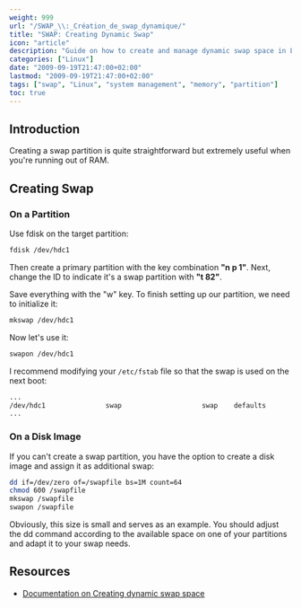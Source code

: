 ```yaml
---
weight: 999
url: "/SWAP_\\:_Création_de_swap_dynamique/"
title: "SWAP: Creating Dynamic Swap"
icon: "article"
description: "Guide on how to create and manage dynamic swap space in Linux through partition-based and image-based methods."
categories: ["Linux"]
date: "2009-09-19T21:47:00+02:00"
lastmod: "2009-09-19T21:47:00+02:00"
tags: ["swap", "Linux", "system management", "memory", "partition"]
toc: true
---
```


## Introduction

Creating a swap partition is quite straightforward but extremely useful when you're running out of RAM.

## Creating Swap

### On a Partition

Use fdisk on the target partition:

```bash
fdisk /dev/hdc1
```

Then create a primary partition with the key combination **"n p 1"**. Next, change the ID to indicate it's a swap partition with **"t 82"**.

Save everything with the "w" key. To finish setting up our partition, we need to initialize it:

```bash
mkswap /dev/hdc1
```

Now let's use it:

```bash
swapon /dev/hdc1
```

I recommend modifying your `/etc/fstab` file so that the swap is used on the next boot:

```bash
...
/dev/hdc1               swap                    swap    defaults        0 0
...
```

### On a Disk Image

If you can't create a swap partition, you have the option to create a disk image and assign it as additional swap:

```bash
dd if=/dev/zero of=/swapfile bs=1M count=64
chmod 600 /swapfile
mkswap /swapfile
swapon /swapfile
```

Obviously, this size is small and serves as an example. You should adjust the dd command according to the available space on one of your partitions and adapt it to your swap needs.

## Resources
- [Documentation on Creating dynamic swap space](/pdf/creating_dynamic_swap_space.pdf)
